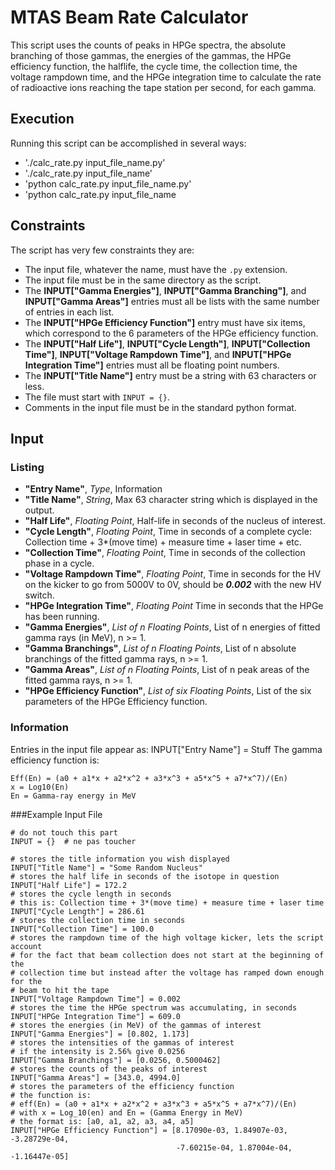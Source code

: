 # MTAS Beam Rate Calculator
This script uses the counts of peaks in HPGe spectra, the absolute branching of those gammas, the energies of the gammas, the HPGe efficiency function, the halflife, the cycle time, the collection time, the voltage rampdown time, and the HPGe integration time to calculate the rate of radioactive ions reaching the tape station per second, for each gamma.

## Execution
Running this script can be accomplished in several ways:
- './calc_rate.py input_file_name.py'
- './calc_rate.py input_file_name'
- 'python calc_rate.py input_file_name.py'
- 'python calc_rate.py input_file_name

## Constraints
The script has very few constraints they are:
- The input file, whatever the name, must have the `.py` extension.
- The input file must be in the same directory as the script.
- The **INPUT["Gamma Energies"]**, **INPUT["Gamma Branching"]**, and **INPUT["Gamma Areas"]** entries must all be lists with the same number of entries in each list.
- The **INPUT["HPGe Efficiency Function"]** entry must have six items, which correspond to the 6 parameters of the HPGe efficiency function.
- The **INPUT["Half Life"]**, **INPUT["Cycle Length"]**, **INPUT["Collection Time"]**, **INPUT["Voltage Rampdown Time"]**, and **INPUT["HPGe Integration Time"]** entries must all be floating point numbers.
- The **INPUT["Title Name"]** entry must be a string with 63 characters or less.
- The file must start with `INPUT = {}`.
- Comments in the input file must be in the standard python format.

## Input
### Listing
- **"Entry Name"**, *Type*, Information
- **"Title Name"**, *String*, Max 63 character string which is displayed in the output.
- **"Half Life"**, *Floating Point*, Half-life in seconds of the nucleus of interest.
- **"Cycle Length"**, *Floating Point*, Time in seconds of a complete cycle: Collection time + 3*(move time) + measure time + laser time + etc.
- **"Collection Time"**, *Floating Point*, Time in seconds of the collection phase in a cycle.
- **"Voltage Rampdown Time"**, *Floating Point*, Time in seconds for the HV on the kicker to go from 5000V to 0V, should be ***0.002*** with the new HV switch.
- **"HPGe Integration Time"**, *Floating Point* Time in seconds that the HPGe has been running.
- **"Gamma Energies"**, *List of n Floating Points*, List of n energies of fitted gamma rays (in MeV), n >= 1.
- **"Gamma Branchings"**, *List of n Floating Points*, List of n absolute branchings of the fitted gamma rays, n >= 1.
- **"Gamma Areas"**, *List of n Floating Points*, List of n peak areas of the fitted gamma rays, n >= 1.
- **"HPGe Efficiency Function"**, *List of six Floating Points*, List of the six parameters of the HPGe Efficiency function.

### Information
Entries in the input file appear as: INPUT["Entry Name"] = Stuff
The gamma efficiency function is:
```
Eff(En) = (a0 + a1*x + a2*x^2 + a3*x^3 + a5*x^5 + a7*x^7)/(En)
x = Log10(En)
En = Gamma-ray energy in MeV
```

###Example Input File
```
# do not touch this part
INPUT = {}  # ne pas toucher

# stores the title information you wish displayed
INPUT["Title Name"] = "Some Random Nucleus"
# stores the half life in seconds of the isotope in question
INPUT["Half Life"] = 172.2
# stores the cycle length in seconds
# this is: Collection time + 3*(move time) + measure time + laser time
INPUT["Cycle Length"] = 286.61
# stores the collection time in seconds
INPUT["Collection Time"] = 100.0
# stores the rampdown time of the high voltage kicker, lets the script account
# for the fact that beam collection does not start at the beginning of the
# collection time but instead after the voltage has ramped down enough for the
# beam to hit the tape
INPUT["Voltage Rampdown Time"] = 0.002
# stores the time the HPGe spectrum was accumulating, in seconds
INPUT["HPGe Integration Time"] = 609.0
# stores the energies (in MeV) of the gammas of interest
INPUT["Gamma Energies"] = [0.802, 1.173]
# stores the intensities of the gammas of interest
# if the intensity is 2.56% give 0.0256
INPUT["Gamma Branchings"] = [0.0256, 0.5000462]
# stores the counts of the peaks of interest
INPUT["Gamma Areas"] = [343.0, 4994.0]
# stores the parameters of the efficiency function
# the function is:
# eff(En) = (a0 + a1*x + a2*x^2 + a3*x^3 + a5*x^5 + a7*x^7)/(En)
# with x = Log_10(en) and En = (Gamma Energy in MeV)
# the format is: [a0, a1, a2, a3, a4, a5]
INPUT["HPGe Efficiency Function"] = [8.17090e-03, 1.84907e-03, -3.28729e-04,
                                     -7.60215e-04, 1.87004e-04, -1.16447e-05]
```
